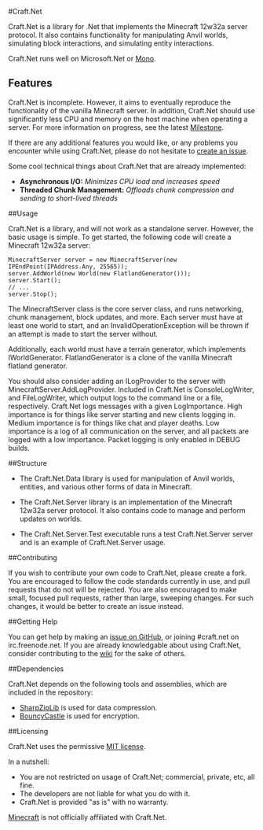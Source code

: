 #Craft.Net

Craft.Net is a library for .Net that implements the Minecraft 12w32a server protocol.
It also contains functionality for manipulating Anvil worlds, simulating block interactions,
and simulating entity interactions.

Craft.Net runs well on Microsoft.Net or [Mono](https://github.com/mono/mono).

Features
-------

Craft.Net is incomplete. However, it aims to eventually reproduce the functionality of the
vanilla Minecraft server. In addition, Craft.Net should use significantly less CPU and
memory on the host machine when operating a server. For more information on progress, see
the latest [Milestone](https://github.com/SirCmpwn/Craft.Net/issues/milestones).

If there are any additional features you would like, or any problems you encounter while
using Craft.Net, please do not hesitate to
[create an issue](https://github.com/SirCmpwn/Craft.Net/issues).

Some cool technical things about Craft.Net that are already implemented:

* **Asynchronous I/O:** *Minimizes CPU load and increases speed*
* **Threaded Chunk Management:** *Offloads chunk compression and sending to short-lived threads*

##Usage

Craft.Net is a library, and will not work as a standalone server. However, the basic usage
is simple. To get started, the following code will create a Minecraft 12w32a server:

    MinecraftServer server = new MinecraftServer(new IPEndPoint(IPAddress.Any, 25565));
    server.AddWorld(new World(new FlatlandGenerator()));
    server.Start();
    // ...
    server.Stop();

The MinecraftServer class is the core server class, and runs networking, chunk management,
block updates, and more. Each server must have at least one world to start, and an
InvalidOperationException will be thrown if an attempt is made to start the server without.

Additionally, each world must have a terrain generator, which implements IWorldGenerator.
FlatlandGenerator is a clone of the vanilla Minecraft flatland generator.

You should also consider adding an ILogProvider to the server with
MinecraftServer.AddLogProvider. Included in Craft.Net is ConsoleLogWriter, and FileLogWriter,
which output logs to the command line or a file, respectively. Craft.Net logs messages with
a given LogImportance. High importance is for things like server starting and new clients
logging in. Medium importance is for things like chat and player deaths. Low importance is a
log of all communication on the server, and all packets are logged with a low importance.
Packet logging is only enabled in DEBUG builds.

##Structure

* The Craft.Net.Data library is used for manipulation of Anvil worlds, entities, and various
  other forms of data in Minecraft.

* The Craft.Net.Server library is an implementation of the Minecraft 12w32a server protocol.
  It also contains code to manage and perform updates on worlds.

* The Craft.Net.Server.Test executable runs a test Craft.Net.Server server and is an example
  of Craft.Net.Server usage.

##Contributing

If you wish to contribute your own code to Craft.Net, please create a fork. You are
encouraged to follow the code standards currently in use, and pull requests that do not will
be rejected. You are also encouraged to make small, focused pull requests, rather than large,
sweeping changes. For such changes, it would be better to create an issue instead.

##Getting Help

You can get help by making an [issue on GitHub](https://github.com/SirCmpwn/Craft.Net/issues),
or joining #craft.net on irc.freenode.net.  If you are already knowledgable about using
Craft.Net, consider contributing to the [wiki](https://github.com/SirCmpwn/Craft.Net/wiki) for
the sake of others.

##Dependencies

Craft.Net depends on the following tools and assemblies, which are included in the repository:

* [SharpZipLib](http://www.icsharpcode.net/opensource/sharpziplib/) is used for data compression.
* [BouncyCastle](http://www.bouncycastle.org/) is used for encryption.

##Licensing

Craft.Net uses the permissive [MIT license](http://www.opensource.org/licenses/mit-license.php/).

In a nutshell:

* You are not restricted on usage of Craft.Net; commercial, private, etc, all fine.
* The developers are not liable for what you do with it.
* Craft.Net is provided "as is" with no warranty.

[Minecraft](http://minecraft.net) is not officially affiliated with Craft.Net.
